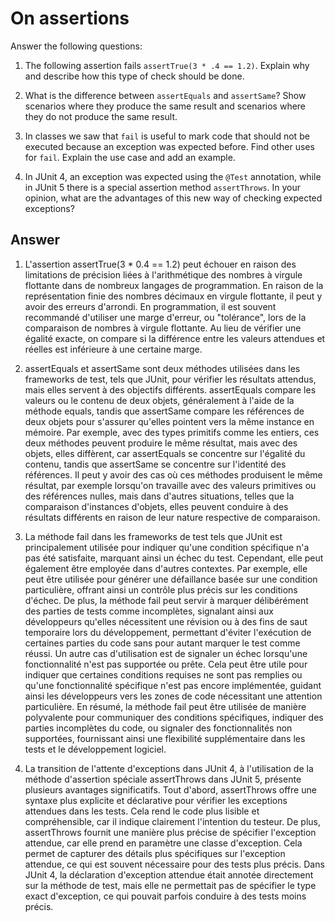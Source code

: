 # On assertions

Answer the following questions:

1. The following assertion fails `assertTrue(3 * .4 == 1.2)`. Explain why and describe how this type of check should be done.

2. What is the difference between `assertEquals` and `assertSame`? Show scenarios where they produce the same result and scenarios where they do not produce the same result.

3. In classes we saw that `fail` is useful to mark code that should not be executed because an exception was expected before. Find other uses for `fail`. Explain the use case and add an example.

4. In JUnit 4, an exception was expected using the `@Test` annotation, while in JUnit 5 there is a special assertion method `assertThrows`. In your opinion, what are the advantages of this new way of checking expected exceptions?

## Answer

1. L'assertion assertTrue(3 * 0.4 == 1.2) peut échouer en raison des limitations de précision liées à l'arithmétique des nombres à virgule flottante dans de nombreux langages de programmation. En raison de la représentation finie des nombres décimaux en virgule flottante, il peut y avoir des erreurs d'arrondi. En programmation, il est souvent recommandé d'utiliser une marge d'erreur, ou "tolérance", lors de la comparaison de nombres à virgule flottante. Au lieu de vérifier une égalité exacte, on compare si la différence entre les valeurs attendues et réelles est inférieure à une certaine marge.

2. assertEquals et assertSame sont deux méthodes utilisées dans les frameworks de test, tels que JUnit, pour vérifier les résultats attendus, mais elles servent à des objectifs différents. assertEquals compare les valeurs ou le contenu de deux objets, généralement à l'aide de la méthode equals, tandis que assertSame compare les références de deux objets pour s'assurer qu'elles pointent vers la même instance en mémoire. Par exemple, avec des types primitifs comme les entiers, ces deux méthodes peuvent produire le même résultat, mais avec des objets, elles diffèrent, car assertEquals se concentre sur l'égalité du contenu, tandis que assertSame se concentre sur l'identité des références. Il peut y avoir des cas où ces méthodes produisent le même résultat, par exemple lorsqu'on travaille avec des valeurs primitives ou des références nulles, mais dans d'autres situations, telles que la comparaison d'instances d'objets, elles peuvent conduire à des résultats différents en raison de leur nature respective de comparaison.

3. La méthode fail dans les frameworks de test tels que JUnit est principalement utilisée pour indiquer qu'une condition spécifique n'a pas été satisfaite, marquant ainsi un échec du test. Cependant, elle peut également être employée dans d'autres contextes. Par exemple, elle peut être utilisée pour générer une défaillance basée sur une condition particulière, offrant ainsi un contrôle plus précis sur les conditions d'échec. De plus, la méthode fail peut servir à marquer délibérément des parties de tests comme incomplètes, signalant ainsi aux développeurs qu'elles nécessitent une révision ou à des fins de saut temporaire lors du développement, permettant d'éviter l'exécution de certaines parties du code sans pour autant marquer le test comme réussi. Un autre cas d'utilisation est de signaler un échec lorsqu'une fonctionnalité n'est pas supportée ou prête. Cela peut être utile pour indiquer que certaines conditions requises ne sont pas remplies ou qu'une fonctionnalité spécifique n'est pas encore implémentée, guidant ainsi les développeurs vers les zones de code nécessitant une attention particulière. En résumé, la méthode fail peut être utilisée de manière polyvalente pour communiquer des conditions spécifiques, indiquer des parties incomplètes du code, ou signaler des fonctionnalités non supportées, fournissant ainsi une flexibilité supplémentaire dans les tests et le développement logiciel.

4. La transition de l'attente d'exceptions dans JUnit 4, à l'utilisation de la méthode d'assertion spéciale assertThrows dans JUnit 5, présente plusieurs avantages significatifs. Tout d'abord, assertThrows offre une syntaxe plus explicite et déclarative pour vérifier les exceptions attendues dans les tests. Cela rend le code plus lisible et compréhensible, car il indique clairement l'intention du testeur. De plus, assertThrows fournit une manière plus précise de spécifier l'exception attendue, car elle prend en paramètre une classe d'exception. Cela permet de capturer des détails plus spécifiques sur l'exception attendue, ce qui est souvent nécessaire pour des tests plus précis. Dans JUnit 4, la déclaration d'exception attendue était annotée directement sur la méthode de test, mais elle ne permettait pas de spécifier le type exact d'exception, ce qui pouvait parfois conduire à des tests moins précis.
